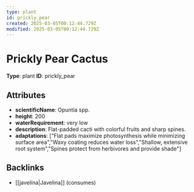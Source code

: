 ```yaml
---
type: plant
id: prickly_pear
created: 2025-03-05T00:12:44.729Z
modified: 2025-03-05T00:12:44.729Z
---
```


# Prickly Pear Cactus

**Type**: plant
**ID**: prickly_pear

## Attributes

- **scientificName**: Opuntia spp.
- **height**: 200
- **waterRequirement**: very low
- **description**: Flat-padded cacti with colorful fruits and sharp spines.
- **adaptations**: ["Flat pads maximize photosynthesis while minimizing surface area","Waxy coating reduces water loss","Shallow, extensive root system","Spines protect from herbivores and provide shade"]

## Backlinks

- [[javelina|Javelina]] (consumes)

